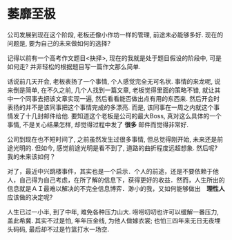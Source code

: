 # 萎靡至极

公司发展到现在这个阶段, 老板还像小作坊一样的管理, 前途未必能够多好. 现在的问题是, 要为自己的未来做如何的选择?

记得以前有一个高考作文题目<抉择>, 现在的我就是处于题目假设的阶段中, 可是如何走? 并非轻松的根据题目写一篇作文那么简单.

话说前几天开会, 老板表扬了一个事情, 个人感觉完全无可名状. 事情的来龙呢, 说来倒是简单, 在不久之前, 几个人找到一篇文章, 老板觉得里面的策略不错, 就让其中一个同事去把该文章实现一遍, 然后看看能否做出点有用的东西来. 然后开会时表扬的并不是该同事把这个事情完成的多漂亮. 而是, 该同事在一周之内就这个事情发了十几封邮件给他. 要知道这个老板是公司的最大Boss, 真对这么具体的一个事情, 不是关心结果怎样, 却觉得过程中发了 **很多** 邮件而觉得非常好.

公司到现在也不短时间了, 之前虽然发生过很多事情, 但总觉得刚开始, 未来还是前途光明的. 但如今, 感觉前途光明是看不到了, 道路的曲折程度远超想象. 然后呢?　我的未来该如何？

对了，最近中兴跳楼事件，其实也是一个启示．个人的前途，还是不要依赖于他人，自己得为自己考虑，在所了解的信息下，获得更好的收益．然而，人生所出的信息就是ＡＩ最难以解决的不完全信息博弈．渺小的我，又如何能够做出　**理性人** 应该做的决定呢?

人生已过一小半, 到了中年, 难免各种压力山大. 唠唠叨叨也许可以缓解一番压力, 盖此希冀. 其实不过是怕, 年年压金线, 为他人做嫁衣裳; 也怕三四年来无日无夜埋头码码, 最后却不过是竹篮打水一场空.
